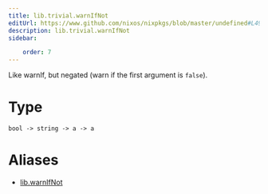 ```yaml
---
title: lib.trivial.warnIfNot
editUrl: https://www.github.com/nixos/nixpkgs/blob/master/undefined#L494C15
description: lib.trivial.warnIfNot
sidebar:

    order: 7
---
```


Like warnIf, but negated (warn if the first argument is `false`).

# Type

```
bool -> string -> a -> a
```


# Aliases

- [lib.warnIfNot](/nix-doc-comments/reference/lib/lib-warnifnot)


